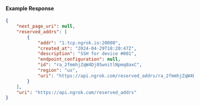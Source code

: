 <!-- Code generated for API Clients. DO NOT EDIT. -->

#### Example Response

```json
{
	"next_page_uri": null,
	"reserved_addrs": [
		{
			"addr": "1.tcp.ngrok.io:20000",
			"created_at": "2024-04-29T18:20:47Z",
			"description": "SSH for device #001",
			"endpoint_configuration": null,
			"id": "ra_2fmmhjZqW4Dj05wnitlNpmq8axC",
			"region": "us",
			"uri": "https://api.ngrok.com/reserved_addrs/ra_2fmmhjZqW4Dj05wnitlNpmq8axC"
		}
	],
	"uri": "https://api.ngrok.com/reserved_addrs"
}
```

